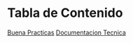 #   Tabla de Contenido

[Buena Practicas](source/tecnologias/buenasPracticas.md)
[Documentacion Tecnica](source/tecnologias/documentacionTecnica.md)
